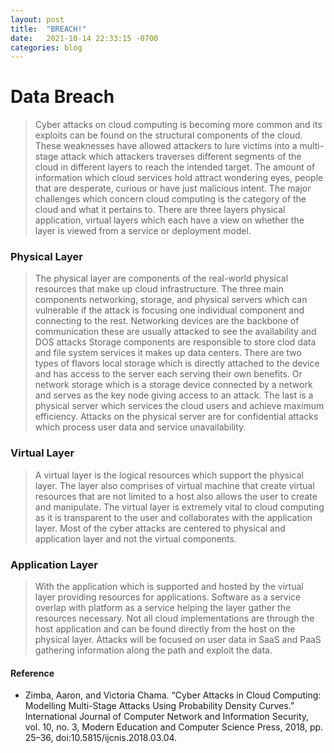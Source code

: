 ```yaml
---
layout: post
title:  "BREACH!"
date:   2021-10-14 22:33:15 -0700
categories: blog
---
```

# Data Breach
> Cyber attacks on cloud computing is becoming more common and its exploits can be found on the structural components of the cloud. These weaknesses have allowed attackers to lure victims into a multi-stage attack which attackers traverses different segments of the cloud in different layers to reach the intended target. The amount of information which cloud services hold attract wondering eyes, people that are desperate, curious or have just malicious intent. The major challenges which concern cloud computing is the category of the cloud and what it pertains to. There are three layers physical application, virtual layers which each have a view on whether the layer is viewed from a service or deployment model.  
### Physical Layer
> The physical layer are components of the real-world physical resources that make up cloud infrastructure. The three main components networking, storage, and physical servers which can vulnerable if the attack is focusing one individual component and connecting to the rest. Networking devices are the backbone of communication these are usually attacked to see the availability and DOS attacks Storage components are responsible to store clod data and file system services it makes up data centers. There are two types of flavors local storage which is directly attached to the device and has access to the server each serving their own benefits. Or network storage which is a storage device connected by a network and serves as the key node giving access to an attack.  The last is a physical server which services the cloud users and achieve maximum efficiency. Attacks on the physical server are for confidential attacks which process user data and service unavailability.  
### Virtual Layer
> A virtual layer is the logical resources which support the physical layer. The layer also comprises of virtual machine that create virtual resources that are not limited to a host also allows the user to create and manipulate. The virtual layer is extremely vital to cloud computing as it is transparent to the user and collaborates with the application layer. Most of the cyber attacks are centered to physical and application layer and not the virtual components.   
### Application Layer
> With the application which is supported and hosted by the virtual layer providing resources for applications. Software as a service overlap with platform as a service helping the layer gather the resources necessary. Not all cloud implementations are through the host application and can be found directly from the host on the physical layer. Attacks will be focused on user data in SaaS and PaaS gathering information along the path and exploit the data. 
#### Reference
* Zimba, Aaron, and Victoria Chama. “Cyber Attacks in Cloud Computing: Modelling Multi-Stage Attacks Using Probability Density Curves.” International Journal of Computer Network and Information Security, vol. 10, no. 3, Modern Education and Computer Science Press, 2018, pp. 25–36, doi:10.5815/ijcnis.2018.03.04.